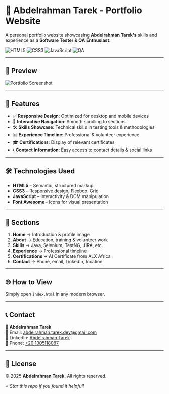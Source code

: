 # 🌟 Abdelrahman Tarek - Portfolio Website  

A personal portfolio website showcasing **Abdelrahman Tarek's** skills and experience as a **Software Tester & QA Enthusiast**.  

![HTML5](https://img.shields.io/badge/HTML5-orange?logo=html5&logoColor=white)
![CSS3](https://img.shields.io/badge/CSS3-blue?logo=css3&logoColor=white)
![JavaScript](https://img.shields.io/badge/JavaScript-yellow?logo=javascript&logoColor=black)
![QA](https://img.shields.io/badge/QA-Testing-brightgreen?logo=testing-library&logoColor=white)

---

## 📸 Preview
![Portfolio Screenshot](./preview.png)

---

## 🚀 Features
- ✅ **Responsive Design**: Optimized for desktop and mobile devices  
- 🔗 **Interactive Navigation**: Smooth scrolling to sections  
- 🛠️ **Skills Showcase**: Technical skills in testing tools & methodologies  
- 📊 **Experience Timeline**: Professional & volunteer experience  
- 🎓 **Certifications**: Display of relevant certificates  
- 📞 **Contact Information**: Easy access to contact details & social links  

---

## 🛠️ Technologies Used
- **HTML5** – Semantic, structured markup  
- **CSS3** – Responsive design, Flexbox, Grid  
- **JavaScript** – Interactivity & DOM manipulation  
- **Font Awesome** – Icons for visual presentation  

---

## 📂 Sections
1. **Home** → Introduction & profile image  
2. **About** → Education, training & volunteer work  
3. **Skills** → Java, Selenium, TestNG, JIRA, etc.  
4. **Experience** → Professional timeline  
5. **Certifications** → AI Certificate from ALX Africa  
6. **Contact** → Phone, email, LinkedIn, location  

---

## 🌐 How to View
Simply open `index.html` in any modern browser.  

---

## 📞 Contact
👤 **Abdelrahman Tarek**  
📧 Email: [abdelrahman.tarek.dev@gmail.com](mailto:abdelrahman.tarek.dev@gmail.com)  
🔗 LinkedIn: [Abdelrahman Tarek](https://www.linkedin.com/in/abelrahmantarek)  
📱 Phone: [+20 1005118087](tel:+201005118087)  

---

## 📜 License
© 2025 **Abdelrahman Tarek**. All rights reserved.  

⭐ *Star this repo if you found it helpful!*  
